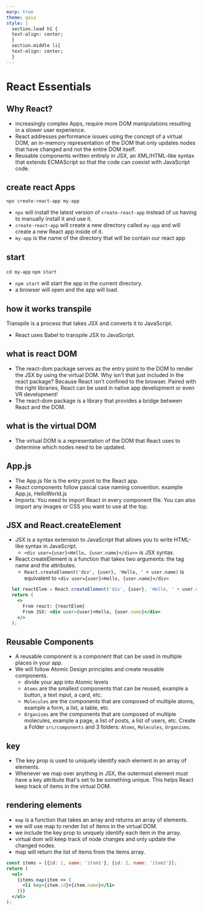 ```yaml
---
marp: true
theme: gaia
style: |
  section.lead h1 {
  text-align: center;
  }
  section.middle li{
  text-align: center;
  }
---
```

<!-- headingDivider: 2 -->
<!--
theme: gaia
class: lead
-->

# React Essentials

## Why React?
* increasingly complex Apps, require more DOM manipulations resulting in a slower user experience. 
* React addresses performance issues using the concept of a virtual DOM, an in-memory representation of the DOM that only updates nodes that have changed and not the entire DOM itself. 
* Reusable components written entirely in JSX, an XML/HTML-like syntax that extends ECMAScript so that the code can coexist with JavaScript code.

## create react Apps
`npx create-react-app my-app`
* `npx` will install the latest version of `create-react-app` instead of us having to manually install it and use it.
* `create-react-app` will create a new directory called `my-app` and will create a new React app inside of it.
* `my-app` is the name of the directory that will be contain our react app
## start
`cd my-app`
`npm start`
* `npm start` will start the app in the current directory.
* a browser will open and the app will load.
## how it works transpile
Transpile is a process that takes JSX and converts it to JavaScript. 
* React uses Babel to transpile JSX to JavaScript.

## what is react DOM
* The react-dom package serves as the entry point to the DOM to render the JSX by using the virtual DOM. Why isn't that just included in the react package? Because React isn't confined to the browser. Paired with the right libraries, React can be used in native app development or even VR development!
* The react-dom package is a library that provides a bridge between React and the DOM.

## what is the virtual DOM
* The virtual DOM is a representation of the DOM that React uses to determine which nodes need to be updated.

## App.js
* The App.js file is the entry point to the React app.
* React components follow pascal case naming convention. example App.js, HelloWorld.js
* Imports: You need to import React in every component file. You can also import any images or CSS you want to use at the top.

## JSX and React.createElement
* JSX is a syntax extension to JavaScript that allows you to write HTML-like syntax in JavaScript. 
  * `<div user={user}>Hello, {user.name}</div>>` is JSX syntax.
* React.createElement is a function that takes two arguments: the tag name and the attributes.
  * `React.createElement('div', {user}, 'Hello, ' + user.name)` is equivalent to `<div user={user}>Hello, {user.name}</div>`
```jsx
  let reactElem = React.createElement('div', {user}, 'Hello, ' + user.name);
  return (
    <>
      From react: {reactElem}
      From JSX: <div user={user}>Hello, {user.name}</div>
    </>
  );
```

## Reusable Components
* A reusable component is a component that can be used in multiple places in your app.
* We will follow Atomic Design principles and create reusable components.
  * divide your app into Atomic levels
  * `Atoms` are the smallest components that can be reused, example a button, a text input, a card, etc.
  * `Molecules` are the components that are composed of multiple atoms, example a form, a list, a table, etc.
  * `Organisms` are the components that are composed of multiple molecules, example a page, a list of posts, a list of users, etc.
Create a Folder `src/components` and 3 folders: `Atoms`, `Molecules`, `Organisms`.

## key
* The key prop is used to uniquely identify each element in an array of elements.
* Whenever we map over anything in JSX, the outermost element must have a key attribute that's set to be something unique. This helps React keep track of items in the virtual DOM.

## rendering elements
* `map` is a function that takes an array and returns an array of elements.
* we will use map to render list of items in the virtual DOM.
* we include the key prop to uniquely identify each item in the array.
* virtual dom will keep track of node changes and only update the changed nodes.
* map will return the list of items from the items array.
```jsx
const items = [{id: 1, name: 'item1'}, {id: 2, name: 'item2'}];
return (
  <ul>
    {items.map(item => (
      <li key={item.id}>{item.name}</li>
    ))}
  </ul>
);
```

